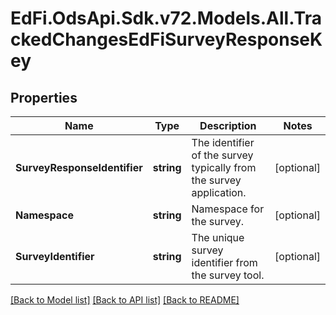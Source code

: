 # EdFi.OdsApi.Sdk.v72.Models.All.TrackedChangesEdFiSurveyResponseKey

## Properties

Name | Type | Description | Notes
------------ | ------------- | ------------- | -------------
**SurveyResponseIdentifier** | **string** | The identifier of the survey typically from the survey application. | [optional] 
**Namespace** | **string** | Namespace for the survey. | [optional] 
**SurveyIdentifier** | **string** | The unique survey identifier from the survey tool. | [optional] 

[[Back to Model list]](../README.md#documentation-for-models) [[Back to API list]](../README.md#documentation-for-api-endpoints) [[Back to README]](../README.md)

